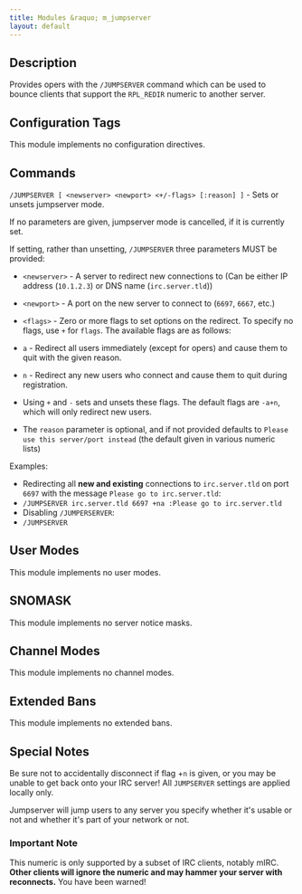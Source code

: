 ```yaml
---
title: Modules &raquo; m_jumpserver
layout: default
---
```


## Description

Provides opers with the `/JUMPSERVER` command which can be used to bounce clients that support the `RPL_REDIR` numeric
to another server.

## Configuration Tags

This module implements no configuration directives.

## Commands

`/JUMPSERVER [ <newserver> <newport> <+/-flags> [:reason] ]` - Sets or unsets jumpserver mode.

If no parameters are given, jumpserver mode is cancelled, if it is currently set.

If setting, rather than unsetting, `/JUMPSERVER` three parameters MUST be provided:

* `<newserver>` - A server to redirect new connections to (Can be either IP address (`10.1.2.3`) or DNS name (`irc.server.tld`))
* `<newport>` - A port on the new server to connect to (`6697`, `6667`, etc.)
* `<flags>` - Zero or more flags to set options on the redirect. To specify no flags, use `+` for `flags`. The available flags are as follows:
 * `a` - Redirect all users immediately (except for opers) and cause them to quit with the given reason.
 * `n` - Redirect any new users who connect and cause them to quit during registration.
 * Using `+` and `-` sets and unsets these flags. The default flags are `-a+n`, which will only redirect new users. 

* The `reason` parameter is optional, and if not provided defaults to `Please use this server/port instead` (the default 
given in various numeric lists) 

Examples:

* Redirecting all **new and existing** connections to `irc.server.tld` on port `6697` with the message `Please go to irc.server.tld`:
 * `/JUMPSERVER irc.server.tld 6697 +na :Please go to irc.server.tld`
* Disabling `/JUMPERSERVER`:
 * `/JUMPSERVER`

## User Modes

This module implements no user modes.

## SNOMASK

This module implements no server notice masks.

## Channel Modes

This module implements no channel modes.

## Extended Bans

This module implements no extended bans.

## Special Notes

Be sure not to accidentally disconnect if flag +`n` is given, or you may be unable to get back onto your IRC server! 
All `JUMPSERVER` settings are applied locally only.

Jumpserver will jump users to any server you specify whether it's usable or not and whether it's part of your network or not.

### Important Note

This numeric is only supported by a subset of IRC clients, notably mIRC. **Other clients will ignore the numeric and may
hammer your server with reconnects.** You have been warned! 
